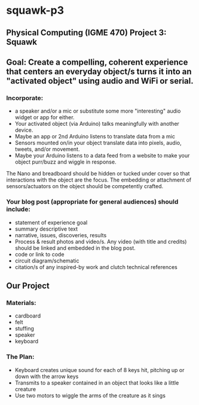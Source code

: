 # squawk-p3
## Physical Computing (IGME 470) Project 3: Squawk
## Goal: Create a compelling, coherent experience that centers an everyday object/s turns it into an "activated object" using audio and WiFi or serial.
### Incorporate: 
-	a speaker and/or a mic or substitute some more "interesting" audio widget or app for either. 
-	Your activated object (via Arduino) talks meaningfully with another device. 
  -	Maybe an app or 2nd Arduino listens to translate data from a mic 
  -	Sensors mounted on/in your object translate data into pixels, audio, tweets, and/or movement. 
  -	Maybe your Arduino listens to a data feed from a website to make your object purr/buzz and wiggle in response.
  
The Nano and breadboard should be hidden or tucked under cover so that interactions with the object are the focus. The embedding or attachment of sensors/actuators on the object should be competently crafted.

### Your blog post (appropriate for general audiences) should include:
-	statement of experience goal
-	summary descriptive text
-	narrative, issues, discoveries, results
-	Process & result photos and video/s. Any video (with title and credits) should be linked and embedded in the blog post.
-	code or link to code
-	circuit diagram/schematic
-	citation/s of any inspired-by work and clutch technical references

## Our Project
### Materials:
- cardboard
- felt
- stuffing
- speaker
- keyboard

### The Plan:
- Keyboard creates unique sound for each of 8 keys hit, pitching up or down with the arrow keys
- Transmits to a speaker contained in an object that looks like a little creature
- Use two motors to wiggle the arms of the creature as it sings
